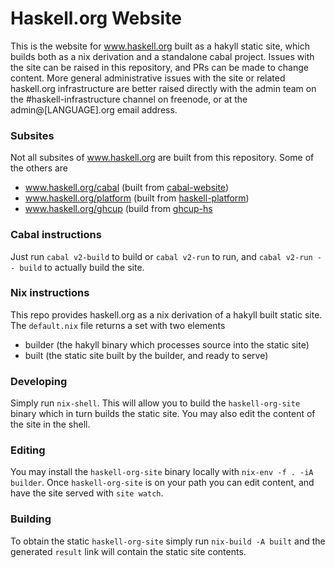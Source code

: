 # Haskell.org Website

This is the website for www.haskell.org built as a hakyll static site, which builds both as a nix derivation and a standalone cabal project. Issues with the site can be raised in this repository, and PRs can be made to change content. More general administrative issues with the site or related haskell.org infrastructure are better raised directly with the admin team on the #haskell-infrastructure channel on freenode, or at the admin@[LANGUAGE].org email address.

### Subsites

Not all subsites of www.haskell.org are built from this repository.
Some of the others are

* www.haskell.org/cabal (built from [cabal-website](https://github.com/haskell/cabal-website))
* www.haskell.org/platform (built from [haskell-platform](https://github.com/haskell/haskell-platform/tree/master/website))
* www.haskell.org/ghcup (build from [ghcup-hs](https://gitlab.haskell.org/haskell/ghcup-hs/-/tree/master/www)

### Cabal instructions
Just run `cabal v2-build` to build or `cabal v2-run` to run, and `cabal v2-run -- build` to actually build the site.

### Nix instructions

This repo provides haskell.org as a nix derivation of a hakyll built static site. The `default.nix` file returns a set with two elements
- builder (the hakyll binary which processes source into the static site)
- built (the static site built by the builder, and ready to serve)

### Developing

Simply run `nix-shell`. This will allow you to build the `haskell-org-site` binary which in turn builds the static site.
You may also edit the content of the site in the shell.

### Editing

You may install the `haskell-org-site` binary locally with `nix-env -f . -iA builder`. Once `haskell-org-site` is on your path you can edit content, and have
the site served with `site watch`.

### Building

To obtain the static `haskell-org-site` simply run `nix-build -A built` and the generated `result` link will contain the static site contents.
